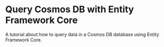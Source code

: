 # Query Cosmos DB with Entity Framework Core
A tutorial about how to query data in a Cosmos DB database using Entity Framework Core.

